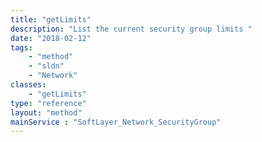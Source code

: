 ```yaml
---
title: "getLimits"
description: "List the current security group limits "
date: "2018-02-12"
tags:
    - "method"
    - "sldn"
    - "Network"
classes:
    - "getLimits"
type: "reference"
layout: "method"
mainService : "SoftLayer_Network_SecurityGroup"
---
```

